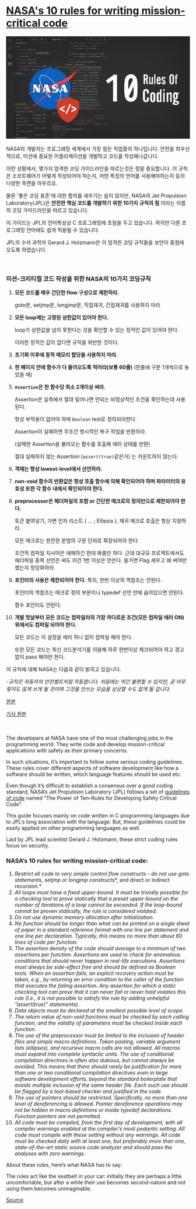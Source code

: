 # [NASA's 10 rules for writing mission-critical code](https://altbulletin.com/how-to-code-like-the-top-programmers-at-nasa-10-critical-rules/)
![image](image.jpg)



NASA의 개발자는 프로그래밍 세계에서 가장 힘든 직업중의 하나입니다. 안전을 최우선적으로, 미션에 중요한 어플리케이션을 개발하고 코드를 작성해나갑니다.

이런 상황에서, 몇가지 엄격한 코딩 가이드라인을 따르는것은 정말 중요합니다. 이 규칙은 소프트웨어가 어떻게 작성되어야 하는지, 어떤 특징의 언어를 사용해야하는지 등의 다양한 측면을 아우르죠.

물론 '좋은 코딩 표준'에 대한 합의를 세우기는 쉽지 않지만, NASA의 Jet Propulsion Laboratory(JPL)은 **안전한 핵심 코드를 개발하기 위한 10가지 규칙의 힘** 이라는 이름의 코딩 가이드라인을 따르고 있습니다.

이 가이드는 JPL의 언어특성상 C 프로그래밍에 초점을 두고 있습니다. 하지만 다른 프로그래밍 언어에도 쉽게 적용될 수 있습니다.

JPL의 수석 과학자 Gerard J. Holzmann은 이 엄격한 코딩 규칙들을 보안이 중점에 오도록 하였습니다.

　  

### 미션-크리티컬 코드 작성을 위한 NASA의 10가지 코딩규칙

1. **모든 코드를 매우 간단한 flow 구성으로 제한하라.**

   goto문, setjmp문, longjmp문, 직접재귀, 간접재귀를 사용하지 마라

2. **모든 loop에는 고정된 상한값이 있어야 한다.**

   loop가 상한값을 넘지 못한다는 것을 확인할 수 있는 정적인 값이 있어야 한다.

   이러한 정적인 값이 없다면 규칙을 위반한 것이다.

3. **초기화 이후에 동적 메모리 할당을 사용하지 마라.**

4. **한 페이지 안에 함수가 다 들어오도록 적어라(보통 60줄)** (한줄에 구문 1개씩으로 놓았을 때)

5. **`Assertion`은 한 함수당 최소 2개이상 써라.** 

   Assertion은 실측에서 절대 일어나면 안되는 비정상적인 조건을 확인하는데 사용된다.

   항상 부작용이 없어야 하며 `Boolean` test로 정의되야한다.

   Assertion이 실패하면 무조건 명시적인 복구 작업을 반환하라.

   (실패한 Assertion을 불러오는 함수를 호출해 에러 상태를 반환)

   절대 실패하지 않는 Assertion (`assert(true)`같은거) 는 카운트하지 않는다.

6. **객체는 항상 lowest-level에서 선언하라.**

7. **non-void 함수의 반환값은 항상 호출 함수에 의해 확인되어야 하며 파라미터의 유효성 또한 각 함수 내에서 확인되어야 한다.**

8. **preprocessor은 헤더파일의 포함 or 간단한 매크로의 정의만으로 제한되어야 한다.** 

   토큰 붙여넣기, 가변 인자 리스트 ( ... ; Ellipsis ),  재귀 매크로 호출은 항상 지양하라.

   모든 매크로는 완전한 문법의 구문 단위로 확장되어야 한다.

   조건적 컴파일 지시어은 애매하긴 한데 봐줄만 하다. 근데 대규모 프로젝트에서도 헤더파일 중복 선언은 써도 이건 1번 이상은 안쓴다. 쓸거면 Flag 세우고 왜 써야만 했는지 정당화하라.

9. **포인터의 사용은 제한되어야 한다.** 특히, 한번 이상의 역참조는 안된다.

   포인터의 역참조는 매크로 정의 부분이나 typedef 선언 안에 숨어있으면 안된다.

   함수 포인터도 안된다.

10. **개발 첫날부터 모든 코드는 컴파일러의 가장 까다로운 조건(모든 컴파일 에러 ON) 위에서도 컴파일 되어야 한다.**

    모든 코드는 이 설정을 에러 하나 없이 컴파일 해야 한다.

    또한 모든 코드는 최신 코드분석기를 이용해 하루 한번이상 체크되어야 하고 경고 없이 pass 해야만 한다.  


이 규칙에 대해 NASA는 다음과 같이 밝히고 있습니다.

*-규칙은 자동차의 안전벨트처럼 작동합니다. 처음에는 약간 불편할 수 있지만, 곧 아무렇지도 않게 쓰게 될 것이며 그것을 안쓰는 모습을 상상할 수도 없게 될 겁니다.*  

[원본](http://pixelscommander.com/wp-content/uploads/2014/12/P10.pdf)

[기사 원본](https://altbulletin.com/how-to-code-like-the-top-programmers-at-nasa-10-critical-rules/)



   
　  
  
The developers  at NASA have one of the most challenging jobs in the programming world.  They write code and develop mission-critical applications with safety as  their primary concerns.

In such situations, it’s important to follow some serious coding  guidelines. These rules cover different aspects of software development  like how a software should be written, which language features should be  used etc.

Even though it’s difficult to establish a consensus over a good  coding standard, NASA’s Jet Propulsion Laboratory (JPL) follows a set  of [guidelines of code](http://pixelscommander.com/wp-content/uploads/2014/12/P10.pdf) named “The Power of Ten–Rules for Developing Safety Critical Code”.

This guide focuses mainly on code written in C programming languages  due to JPL’s long association with the language. But, these guidelines  could be easily applied on other programming languages as well.

Laid by JPL lead scientist Gerard J. Holzmann, these strict coding rules focus on security.



### NASA’s 10 rules for writing mission-critical code:

1. *Restrict all code to very simple control flow constructs – do not use goto statements, setjmp or longjmp* constructs*, and direct or indirect recursion.*
2. *All loops must have a fixed* *upper-bound. It must be  trivially possible for a checking tool to prove statically that a preset  upper-bound on the number of iterations of a loop cannot be exceeded.  If the loop-bound cannot be proven statically, the rule is considered  violated.*
3. *Do not use dynamic memory allocation after initialization.*
4. *No function should be longer than what can be printed on a  single sheet of paper in a standard reference format with one line per  statement and one line per declaration. Typically, this means no more  than about 60 lines of code per function.*
5. *The assertion density of the code should average to a minimum of  two assertions per function. Assertions are used to check for anomalous  conditions that should never happen in real-life executions. Assertions  must always be side-effect free and should be defined as Boolean tests.  When an assertion fails, an explicit recovery action must be taken,  e.g., by returning an error condition to the caller of the function that  executes the failing assertion. Any assertion for which a static  checking tool can prove that it can never fail or never hold violates  this rule (I.e., it is not possible to satisfy the rule by adding  unhelpful “assert(true)” statements).*
6. *Data objects must be declared at the smallest possible level of scope.*
7. *The return value of non-void functions must be checked by each  calling function, and the validity of parameters must be checked inside  each function.*
8. *The use of the preprocessor must be limited to the inclusion of  header files and simple macro definitions. Token pasting, variable  argument lists (ellipses), and recursive macro calls are not allowed.  All macros must expand into complete syntactic units. The use of  conditional compilation directives is often also dubious, but cannot  always be avoided. This means that there should rarely be justification  for more than one or two conditional compilation directives even in  large software development efforts, beyond the standard boilerplate that  avoids multiple inclusion of the same header file. Each such use should  be flagged by a tool-based checker and justified in the code.*
9. *The use of pointers should be restricted. Specifically, no more  than one level of dereferencing is allowed. Pointer dereference  operations may not be hidden in macro definitions or inside typedef  declarations. Function pointers are not permitted.*
10. *All code must be compiled, from the first day of development,  with all compiler warnings enabled at the compiler’s most pedantic  setting. All code must compile with these setting without any warnings.  All code must be checked daily with at least one, but preferably more  than one, state-of-the-art static source code analyzer and should pass  the analyses with zero warnings.*

About these rules, here’s what NASA has to say:

The rules act like the seatbelt  in your car: initially they are perhaps a little uncomfortable, but  after a while their use becomes second-nature and not using them becomes  unimaginable.

[Source](http://pixelscommander.com/wp-content/uploads/2014/12/P10.pdf)
